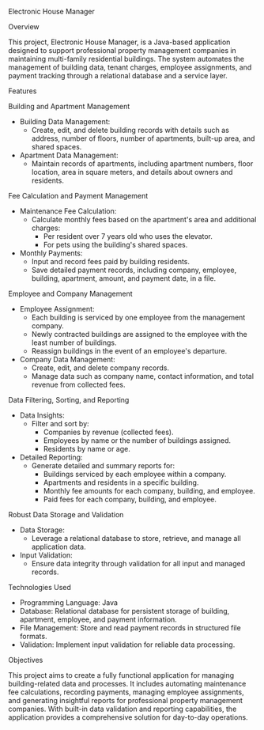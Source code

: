 Electronic House Manager


Overview

This project, Electronic House Manager, is a Java-based application designed to support professional property management companies in maintaining multi-family residential buildings. The system automates the management of building data, tenant charges, employee assignments, and payment tracking through a relational database and a service layer.


Features

Building and Apartment Management
- Building Data Management:
  - Create, edit, and delete building records with details such as address, number of floors, number of apartments, built-up area, and shared spaces.
- Apartment Data Management:
  - Maintain records of apartments, including apartment numbers, floor location, area in square meters, and details about owners and residents.

Fee Calculation and Payment Management
- Maintenance Fee Calculation:
  - Calculate monthly fees based on the apartment's area and additional charges:
    - Per resident over 7 years old who uses the elevator.
    - For pets using the building's shared spaces.
- Monthly Payments:
  - Input and record fees paid by building residents.
  - Save detailed payment records, including company, employee, building, apartment, amount, and payment date, in a file.

Employee and Company Management
- Employee Assignment:
  - Each building is serviced by one employee from the management company.
  - Newly contracted buildings are assigned to the employee with the least number of buildings.
  - Reassign buildings in the event of an employee's departure.
- Company Data Management:
  - Create, edit, and delete company records.
  - Manage data such as company name, contact information, and total revenue from collected fees.

Data Filtering, Sorting, and Reporting
- Data Insights:
  - Filter and sort by:
    - Companies by revenue (collected fees).
    - Employees by name or the number of buildings assigned.
    - Residents by name or age.
- Detailed Reporting:
  - Generate detailed and summary reports for:
    - Buildings serviced by each employee within a company.
    - Apartments and residents in a specific building.
    - Monthly fee amounts for each company, building, and employee.
    - Paid fees for each company, building, and employee.

Robust Data Storage and Validation
- Data Storage:
  - Leverage a relational database to store, retrieve, and manage all application data.
- Input Validation:
  - Ensure data integrity through validation for all input and managed records.

Technologies Used
- Programming Language: Java
- Database: Relational database for persistent storage of building, apartment, employee, and payment information.
- File Management: Store and read payment records in structured file formats.
- Validation: Implement input validation for reliable data processing.

Objectives

This project aims to create a fully functional application for managing building-related data and processes. It includes automating maintenance fee calculations, recording payments, managing employee assignments, and generating insightful reports for professional property management companies. With built-in data validation and reporting capabilities, the application provides a comprehensive solution for day-to-day operations.
